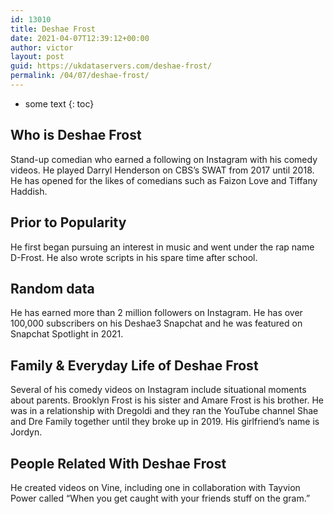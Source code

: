 ```yaml
---
id: 13010
title: Deshae Frost
date: 2021-04-07T12:39:12+00:00
author: victor
layout: post
guid: https://ukdataservers.com/deshae-frost/
permalink: /04/07/deshae-frost/
---
```


* some text
{: toc}


## Who is Deshae Frost



Stand-up comedian who earned a following on Instagram with his comedy videos. He played Darryl Henderson on CBS&#8217;s SWAT from 2017 until 2018. He has opened for the likes of comedians such as Faizon Love and Tiffany Haddish.

                
                
                
## Prior to Popularity



He first began pursuing an interest in music and went under the rap name D-Frost. He also wrote scripts in his spare time after school.

                
                
                
## Random data



He has earned more than 2 million followers on Instagram. He has over 100,000 subscribers on his Deshae3 Snapchat and he was featured on Snapchat Spotlight in 2021.

                
                
                
## Family & Everyday Life of Deshae Frost



Several of his comedy videos on Instagram include situational moments about parents. Brooklyn Frost is his sister and Amare Frost is his brother. He was in a relationship with Dregoldi and they ran the YouTube channel Shae and Dre Family together until they broke up in 2019. His girlfriend&#8217;s name is Jordyn.

                
                
                
## People Related With Deshae Frost



He created videos on Vine, including one in collaboration with Tayvion Power called &#8220;When you get caught with your friends stuff on the gram.&#8221;

                
              
            
          
          
          